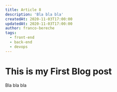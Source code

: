```yaml
---
title: Article 8
description: 'Bla bla bla'
createdAt: 2020-11-03T17:00:00
updatedAt: 2020-11-03T17:00:00
author: franco-bereche
tags:
  - front-end
  - back-end
  - devops
---
```

# This is my First Blog post

Bla bla bla
